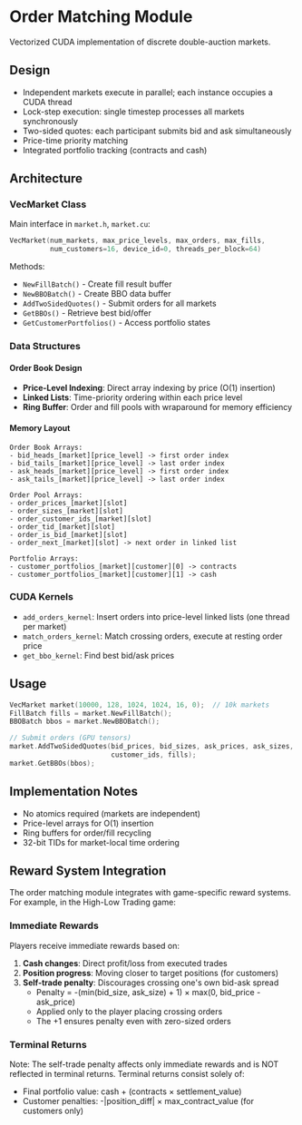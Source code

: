 # Order Matching Module

Vectorized CUDA implementation of discrete double-auction markets.

## Design

- Independent markets execute in parallel; each instance occupies a CUDA thread 
- Lock-step execution: single timestep processes all markets synchronously
- Two-sided quotes: each participant submits bid and ask simultaneously
- Price-time priority matching
- Integrated portfolio tracking (contracts and cash)

## Architecture

### VecMarket Class

Main interface in `market.h`, `market.cu`:

```cpp
VecMarket(num_markets, max_price_levels, max_orders, max_fills, 
          num_customers=16, device_id=0, threads_per_block=64)
```

Methods:
- `NewFillBatch()` - Create fill result buffer
- `NewBBOBatch()` - Create BBO data buffer
- `AddTwoSidedQuotes()` - Submit orders for all markets
- `GetBBOs()` - Retrieve best bid/offer
- `GetCustomerPortfolios()` - Access portfolio states

### Data Structures

#### Order Book Design
- **Price-Level Indexing**: Direct array indexing by price (O(1) insertion)
- **Linked Lists**: Time-priority ordering within each price level
- **Ring Buffer**: Order and fill pools with wraparound for memory efficiency

#### Memory Layout
```
Order Book Arrays:
- bid_heads_[market][price_level] -> first order index
- bid_tails_[market][price_level] -> last order index  
- ask_heads_[market][price_level] -> first order index
- ask_tails_[market][price_level] -> last order index

Order Pool Arrays:
- order_prices_[market][slot]
- order_sizes_[market][slot]
- order_customer_ids_[market][slot]
- order_tid_[market][slot]
- order_is_bid_[market][slot]
- order_next_[market][slot] -> next order in linked list

Portfolio Arrays:
- customer_portfolios_[market][customer][0] -> contracts
- customer_portfolios_[market][customer][1] -> cash
```

### CUDA Kernels

- `add_orders_kernel`: Insert orders into price-level linked lists (one thread per market)
- `match_orders_kernel`: Match crossing orders, execute at resting order price
- `get_bbo_kernel`: Find best bid/ask prices

## Usage

```cpp
VecMarket market(10000, 128, 1024, 1024, 16, 0);  // 10k markets
FillBatch fills = market.NewFillBatch();
BBOBatch bbos = market.NewBBOBatch();

// Submit orders (GPU tensors)
market.AddTwoSidedQuotes(bid_prices, bid_sizes, ask_prices, ask_sizes, 
                         customer_ids, fills);
market.GetBBOs(bbos);
```

## Implementation Notes

- No atomics required (markets are independent)
- Price-level arrays for O(1) insertion
- Ring buffers for order/fill recycling
- 32-bit TIDs for market-local time ordering

## Reward System Integration

The order matching module integrates with game-specific reward systems. For example, in the High-Low Trading game:

### Immediate Rewards
Players receive immediate rewards based on:
1. **Cash changes**: Direct profit/loss from executed trades
2. **Position progress**: Moving closer to target positions (for customers)
3. **Self-trade penalty**: Discourages crossing one's own bid-ask spread
   - Penalty = -(min(bid_size, ask_size) + 1) × max(0, bid_price - ask_price)
   - Applied only to the player placing crossing orders
   - The +1 ensures penalty even with zero-sized orders

### Terminal Returns
Note: The self-trade penalty affects only immediate rewards and is NOT reflected in terminal returns. Terminal returns consist solely of:
- Final portfolio value: cash + (contracts × settlement_value)
- Customer penalties: -|position_diff| × max_contract_value (for customers only)